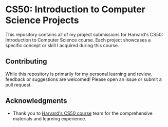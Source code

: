 # CS50: Introduction to Computer Science Projects

This repository contains all of my project submissions for Harvard's CS50: Introduction to Computer Science course. Each project showcases a specific concept or skill I acquired during this course.

## Contributing

While this repository is primarily for my personal learning and review, feedback or suggestions are welcomed! Please open an issue or submit a pull request.

## Acknowledgments

- Thank you to [Harvard's CS50 course](https://cs50.harvard.edu/x/2023/) team for the comprehensive materials and learning experience.
